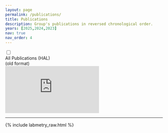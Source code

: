 ```yaml
---
layout: page
permalink: /publications/
title: Publications
description: Group's publications in reversed chronological order.
years: [2025,2024,2023]
nav: true
nav_order: 4
---
```


<div>
<input type="checkbox" id="toggle" class="toggleCheckbox" />
<div class="hcentered">
<label for="toggle" class="toggleContainer">
  <div>All Publications (HAL)</div>
  <div>(old format)</div>
</label>
</div>

<div id="toggleText">
  <div class="mode1">
    <iframe class="hal-iframe" onload="this.style.height = '6500px'; this.style.marginBottom = '100px'; /*setTimeout(() => this.style.height = `${window.innerHeight - this.getBoundingClientRect().top}px`, 1)*/" src="https://haltools.archives-ouvertes.fr/Public/afficheRequetePubli.php?struct=1192312&amp;CB_auteur=oui&amp;CB_titre=oui&amp;CB_article=oui&amp;langue=Anglais&amp;tri_exp=annee_publi&amp;tri_exp2=typdoc&amp;tri_exp3=date_publi&amp;ordre_aff=TA&amp;Fen=Aff&amp;css=../css/VisuRubriqueEncadre.css" frameborder="0" scrolling="auto"></iframe>
  </div>
  <div class="mode2">

  <div id="labmetry">
    <hr/>
    {% include labmetry_raw.html %}
  </div>
  <script>
    people = [];
    {% for p in site.data.faculty %}people.push("{{p.firstname}}"[0] +  "\\. {{p.lastname}}");{% endfor %}
    {% for p in site.data.postdoc %}people.push("{{p.firstname}}"[0] +  "\\. {{p.lastname}}");{% endfor %}
    {% for p in site.data.phdstudents %}people.push("{{p.firstname}}"[0] +  "\\. {{p.lastname}}");{% endfor %}
    {% for p in site.data.formerpostdoc %}people.push("{{p.firstname}}"[0] +  "\\. {{p.lastname}}");{% endfor %}
    {% for p in site.data.formerphdstudents %}people.push("{{p.firstname}}"[0] +  "\\. {{p.lastname}}");{% endfor %}
    people = '('+people.join('|')+')'
    people = new RegExp(people, 'g')
  </script>
  <script>
    document.querySelectorAll('#exhaustive ul').forEach(ul => {
      const all = [...ul.querySelectorAll('li')]
      all.forEach(li => li.remove())
      const k = o => o.textContent.split('\n').join('')
        .replace(/^.*(CORE Ranking *: |IF *: [^ ]* \()/g, '! ')
        .replace(/^[^!]/g, 'zzz ') // unranked last
        .replace(/A\*/g, 'a') // A* is better than A
        .replace(/Q1/g, 'A2') // Q1 is better than B
        .replace(/Q2/g, 'B2') // Q2 is better than C
      console.log(ul, all, all.map(k))
      all.sort((a,b)=>k(a).localeCompare(k(b)))
      console.log(ul, all, all.map(k))
      all.forEach(li => {
        li.querySelectorAll('u').forEach(u => {u.outerHTML = u.innerHTML}) // remove underline
        li.innerHTML = li.innerHTML.replaceAll(people, '<u>$1</u>')
        ul.append(li)
      })
    })
  </script>

  <!--div class="publications">
    MANUALLY SELECTED, TOO MUCH MAINTENANCE, DROPPED

  {%- for y in page.years %}
    <h2 class="year">{{y}}</h2>
    {% bibliography -f publications -q @*[year={{y}}]* %}
  {% endfor %}

  </div-->
    
  </div>
</div>
</div>


<!-- _pages/publications.md -->


